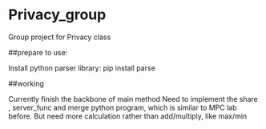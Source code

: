 # Privacy_group

Group project for Privacy class

##prepare to use:

Install python parser library: pip install parse

##working

Currently finish the backbone of main method
Need to implement the share , server_func and merge python program, which is similar to MPC lab before.
But need more calculation rather than add/multiply, like max/min